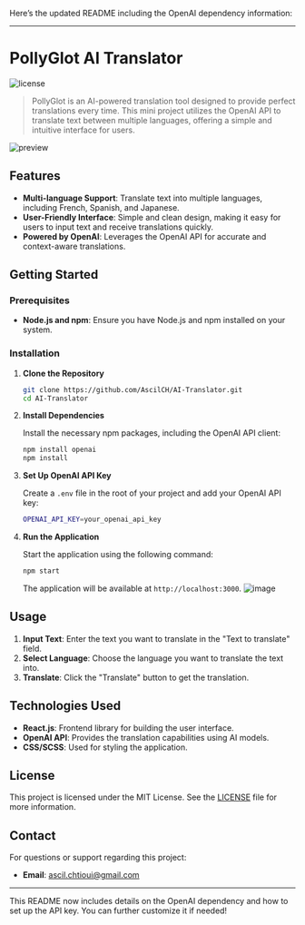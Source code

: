 Here’s the updated README including the OpenAI dependency information:

---

# PollyGlot AI Translator

![license](https://img.shields.io/badge/license-MIT-blue.svg)

> PollyGlot is an AI-powered translation tool designed to provide perfect translations every time. This mini project utilizes the OpenAI API to translate text between multiple languages, offering a simple and intuitive interface for users.

![preview](public/assets/translator_preview.jpg)

## Features

- **Multi-language Support**: Translate text into multiple languages, including French, Spanish, and Japanese.
- **User-Friendly Interface**: Simple and clean design, making it easy for users to input text and receive translations quickly.
- **Powered by OpenAI**: Leverages the OpenAI API for accurate and context-aware translations.

## Getting Started

### Prerequisites

- **Node.js and npm**: Ensure you have Node.js and npm installed on your system.

### Installation

1. **Clone the Repository**

   ```bash
   git clone https://github.com/AscilCH/AI-Translator.git
   cd AI-Translator
   ```

2. **Install Dependencies**

   Install the necessary npm packages, including the OpenAI API client:

   ```bash
   npm install openai
   npm install
   ```

3. **Set Up OpenAI API Key**

   Create a `.env` file in the root of your project and add your OpenAI API key:

   ```bash
   OPENAI_API_KEY=your_openai_api_key
   ```

4. **Run the Application**

   Start the application using the following command:

   ```bash
   npm start
   ```

   The application will be available at `http://localhost:3000`.
   ![image](https://github.com/user-attachments/assets/fdad432e-3b5d-4514-840d-6578112624b1)


## Usage

1. **Input Text**: Enter the text you want to translate in the "Text to translate" field.
2. **Select Language**: Choose the language you want to translate the text into.
3. **Translate**: Click the "Translate" button to get the translation.

## Technologies Used

- **React.js**: Frontend library for building the user interface.
- **OpenAI API**: Provides the translation capabilities using AI models.
- **CSS/SCSS**: Used for styling the application.

## License

This project is licensed under the MIT License. See the [LICENSE](https://github.com/AscilCH/AI-Translator/blob/main/LICENSE.md) file for more information.

## Contact

For questions or support regarding this project:

- **Email**: [ascil.chtioui@gmail.com](mailto:ascil.chtioui@gmail.com)

---

This README now includes details on the OpenAI dependency and how to set up the API key. You can further customize it if needed!
